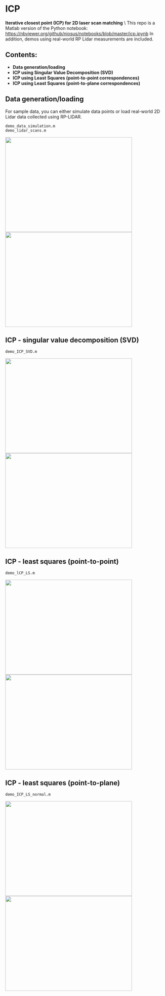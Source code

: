 # ICP
**Iterative closest point (ICP) for 2D laser scan matching** \ This repo is a Matlab version of the Python notebook: https://nbviewer.org/github/niosus/notebooks/blob/master/icp.ipynb 
In addition, demos using real-world RP Lidar measurements are included. 

## Contents:
- **Data generation/loading**
- **ICP using Singular Value Decomposition (SVD)**
- **ICP using Least Squares (point-to-point correspondences)**
- **ICP using Least Squares (point-to-plane correspondences)**

## **Data generation/loading**
For sample data, you can either simulate data points or load real-world 2D Lidar data collected using RP-LIDAR. 
```
demo_data_simulation.m 
demo_lidar_scans.m
```
<p float="left">
<img src="plots/demo_simulated_data.bmp" width="400" height="300"> 
<img src="plots/demo_lidar_data.bmp" width="400" height="300"> 
</p>

## **ICP - singular value decomposition (SVD)** 
```
demo_ICP_SVD.m
```
<p float="left">
<img src="plots/gifs/correspondences_svd.gif" width="400" height="300"> 
<img src="plots/gifs/correspondences_svd_lidar.gif" width="400" height="300"> 
</p>

## **ICP - least squares (point-to-point)** 
```
demo_lCP_LS.m
```
<p float="left">
<img src="plots/gifs/correspondences_ls.gif" width="400" height="300"> 
<img src="plots/gifs/correspondences_ls_lidar.gif" width="400" height="300"> 
</p>


## **ICP - least squares (point-to-plane)** 
``` 
demo_ICP_LS_normal.m
```
<p float="left">
<img src="plots/gifs/correspondences_ls_normal.gif" width="400" height="300"> 
<img src="plots/gifs/correspondences_ls_normal_lidar.gif" width="400" height="300"> 
</p>
